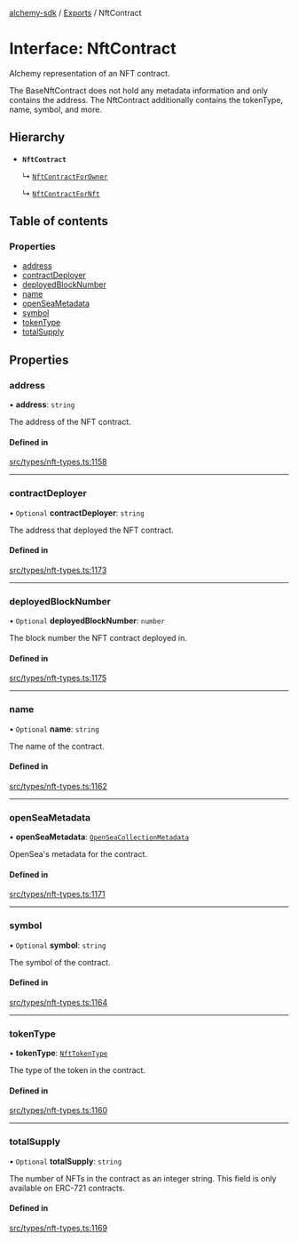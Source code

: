 [alchemy-sdk](../README.md) / [Exports](../modules.md) / NftContract

# Interface: NftContract

Alchemy representation of an NFT contract.

The BaseNftContract does not hold any metadata information and only contains
the address. The NftContract additionally contains the tokenType, name,
symbol, and more.

## Hierarchy

- **`NftContract`**

  ↳ [`NftContractForOwner`](NftContractForOwner.md)

  ↳ [`NftContractForNft`](NftContractForNft.md)

## Table of contents

### Properties

- [address](NftContract.md#address)
- [contractDeployer](NftContract.md#contractdeployer)
- [deployedBlockNumber](NftContract.md#deployedblocknumber)
- [name](NftContract.md#name)
- [openSeaMetadata](NftContract.md#openseametadata)
- [symbol](NftContract.md#symbol)
- [tokenType](NftContract.md#tokentype)
- [totalSupply](NftContract.md#totalsupply)

## Properties

### address

• **address**: `string`

The address of the NFT contract.

#### Defined in

[src/types/nft-types.ts:1158](https://github.com/alchemyplatform/alchemy-sdk-js/blob/ae0aa3f0/src/types/nft-types.ts#L1158)

___

### contractDeployer

• `Optional` **contractDeployer**: `string`

The address that deployed the NFT contract.

#### Defined in

[src/types/nft-types.ts:1173](https://github.com/alchemyplatform/alchemy-sdk-js/blob/ae0aa3f0/src/types/nft-types.ts#L1173)

___

### deployedBlockNumber

• `Optional` **deployedBlockNumber**: `number`

The block number the NFT contract deployed in.

#### Defined in

[src/types/nft-types.ts:1175](https://github.com/alchemyplatform/alchemy-sdk-js/blob/ae0aa3f0/src/types/nft-types.ts#L1175)

___

### name

• `Optional` **name**: `string`

The name of the contract.

#### Defined in

[src/types/nft-types.ts:1162](https://github.com/alchemyplatform/alchemy-sdk-js/blob/ae0aa3f0/src/types/nft-types.ts#L1162)

___

### openSeaMetadata

• **openSeaMetadata**: [`OpenSeaCollectionMetadata`](OpenSeaCollectionMetadata.md)

OpenSea's metadata for the contract.

#### Defined in

[src/types/nft-types.ts:1171](https://github.com/alchemyplatform/alchemy-sdk-js/blob/ae0aa3f0/src/types/nft-types.ts#L1171)

___

### symbol

• `Optional` **symbol**: `string`

The symbol of the contract.

#### Defined in

[src/types/nft-types.ts:1164](https://github.com/alchemyplatform/alchemy-sdk-js/blob/ae0aa3f0/src/types/nft-types.ts#L1164)

___

### tokenType

• **tokenType**: [`NftTokenType`](../enums/NftTokenType.md)

The type of the token in the contract.

#### Defined in

[src/types/nft-types.ts:1160](https://github.com/alchemyplatform/alchemy-sdk-js/blob/ae0aa3f0/src/types/nft-types.ts#L1160)

___

### totalSupply

• `Optional` **totalSupply**: `string`

The number of NFTs in the contract as an integer string. This field is only
available on ERC-721 contracts.

#### Defined in

[src/types/nft-types.ts:1169](https://github.com/alchemyplatform/alchemy-sdk-js/blob/ae0aa3f0/src/types/nft-types.ts#L1169)
